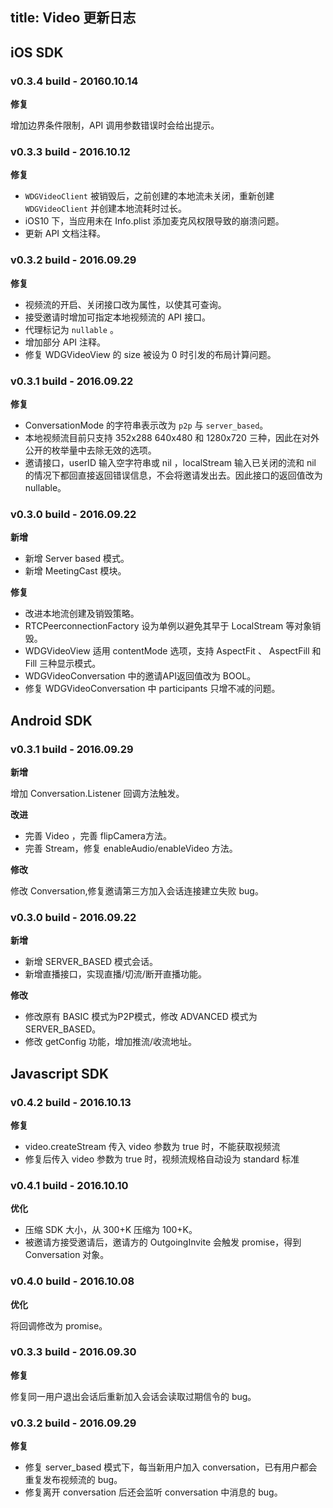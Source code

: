 title: Video 更新日志
---

## iOS SDK

### v0.3.4 build - 20160.10.14

**修复**

增加边界条件限制，API 调用参数错误时会给出提示。

### v0.3.3 build - 2016.10.12

**修复**

- `WDGVideoClient` 被销毁后，之前创建的本地流未关闭，重新创建 `WDGVideoClient` 并创建本地流耗时过长。
- iOS10 下，当应用未在 Info.plist 添加麦克风权限导致的崩溃问题。
- 更新 API 文档注释。

### v0.3.2 build - 2016.09.29

**修复**

- 视频流的开启、关闭接口改为属性，以使其可查询。
- 接受邀请时增加可指定本地视频流的 API 接口。
- 代理标记为  `nullable` 。
- 增加部分 API 注释。
- 修复 WDGVideoView 的 size 被设为 0 时引发的布局计算问题。

### v0.3.1 build - 2016.09.22

**修复**

- ConversationMode 的字符串表示改为 `p2p` 与 `server_based`。
- 本地视频流目前只支持 352x288 640x480 和 1280x720 三种，因此在对外公开的枚举量中去除无效的选项。
- 邀请接口，userID 输入空字符串或 nil ，localStream 输入已关闭的流和 nil 的情况下都回直接返回错误信息，不会将邀请发出去。因此接口的返回值改为 nullable。

### v0.3.0 build - 2016.09.22

**新增**

- 新增 Server based 模式。
- 新增 MeetingCast 模块。

**修复**

- 改进本地流创建及销毁策略。
- RTCPeerconnectionFactory 设为单例以避免其早于 LocalStream 等对象销毁。
- WDGVideoView 适用 contentMode 选项，支持 AspectFit 、 AspectFill 和 Fill 三种显示模式。
- WDGVideoConversation 中的邀请API返回值改为 BOOL。
- 修复 WDGVideoConversation 中 participants 只增不减的问题。



## Android SDK

### v0.3.1 build - 2016.09.29

**新增**

增加 Conversation.Listener 回调方法触发。

**改进**


- 完善 Video ，完善 flipCamera方法。
- 完善 Stream，修复 enableAudio/enableVideo 方法。

**修改**

修改 Conversation,修复邀请第三方加入会话连接建立失败 bug。

### v0.3.0 build - 2016.09.22

**新增**

- 新增 SERVER_BASED 模式会话。
- 新增直播接口，实现直播/切流/断开直播功能。

**修改**

- 修改原有 BASIC 模式为P2P模式，修改 ADVANCED 模式为 SERVER_BASED。
- 修改 getConfig 功能，增加推流/收流地址。



## Javascript SDK

### v0.4.2 build - 2016.10.13

**修复**

- video.createStream 传入 video 参数为 true 时，不能获取视频流
- 修复后传入 video 参数为 true 时，视频流规格自动设为 standard 标准

### v0.4.1 build - 2016.10.10

**优化**

- 压缩 SDK 大小，从 300+K 压缩为 100+K。
- 被邀请方接受邀请后，邀请方的 OutgoingInvite 会触发 promise，得到 Conversation 对象。 

### v0.4.0 build - 2016.10.08

**优化**

将回调修改为 promise。

### v0.3.3 build - 2016.09.30

**修复**

修复同一用户退出会话后重新加入会话会读取过期信令的 bug。

### v0.3.2 build - 2016.09.29

**修复**

- 修复 server_based 模式下，每当新用户加入 conversation，已有用户都会重复发布视频流的 bug。
- 修复离开 conversation 后还会监听 conversation 中消息的 bug。

